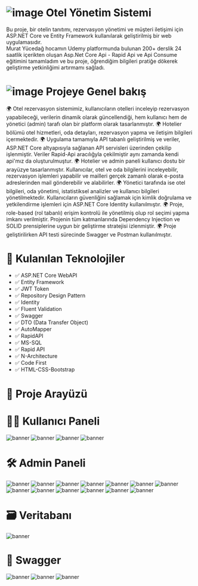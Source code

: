 # ![image](https://github.com/user-attachments/assets/5006c10d-5d4f-4486-954e-fbd72d9ea4bb) Otel Yönetim Sistemi
Bu proje, bir otelin tanıtımı, rezervasyon yönetimi ve müşteri iletişimi için ASP.NET Core ve Entity Framework  kullanılarak geliştirilmiş bir web uygulamasıdır.  
Murat Yücedağ hocamın Udemy platformunda bulunan 200+ derslik 24 saatlik içerikten oluşan Asp.Net Core Api - Rapid Api ve Api Consume eğitimini tamamladım ve bu proje, öğrendiğim bilgileri pratiğe dökerek geliştirme yetkinliğimi artırmamı sağladı.
# ![image](https://github.com/user-attachments/assets/5f08136c-ce2f-4450-9943-5811bc20fd27) Projeye Genel bakış 
 🌍 Otel rezervasyon sistemimiz, kullanıcıların otelleri inceleyip rezervasyon yapabileceği, verilerin dinamik olarak güncellendiği, hem kullanıcı hem de yönetici (admin) tarafı olan bir platform olarak tasarlanmıştır. 
 🌍 Hotelier bölümü otel hizmetleri, oda detayları, rezervasyon yapma ve iletişim  bilgileri içermektedir.
 🌍 Uygulama tamamıyla API tabanlı geliştirilmiş ve veriler, ASP.NET Core altyapısıyla sağlanan API servisleri üzerinden çekilip işlenmiştir. Veriler Rapid-Api aracılığyla çekilmiştir aynı zamanda kendi api'mız da oluşturulmuştur.
 🌍 Hotelier ve admin paneli kullanıcı dostu bir arayüzye tasarlanmıştır. Kullanıcılar, otel ve oda bilgilerini inceleyebilir, rezervasyon işlemleri yapabilir ve  mailleri gerçek zamanlı olarak e-posta adreslerinden mail gönderebilir ve alabilirler.
 🌍 Yönetici tarafında ise otel bilgileri, oda yönetimi, istatistiksel analizler ve kullanıcı bilgileri yönetilmektedir.
Kullanıcıların güvenliğini sağlamak için kimlik doğrulama ve yetkilendirme işlemleri için ASP.NET Core Identity kullanılmıştır.
 🌍 Proje, role-based (rol tabanlı) erişim kontrolü ile yönetilmiş olup rol seçimi yapma imkanı verilmiştir. Projenin tüm katmanlarında Dependency Injection ve SOLID prensiplerine uygun bir geliştirme stratejisi izlenmiştir.
 🌍 Proje geliştirilirken API testi sürecinde Swagger ve Postman kullanılmıştır.
# 📌 Kulanılan Teknolojiler
- ✅ ASP.NET Core WebAPI
- ✅ Entity Framework 
- ✅ JWT Token
- ✅ Repository Design Pattern
- ✅ Identity
- ✅ Fluent Validation
- ✅ Swagger
- ✅ DTO (Data Transfer Object)
- ✅ AutoMapper
- ✅ RapidAPI
- ✅ MS-SQL
- ✅ Rapid API
- ✅ N-Architecture
- ✅ Code First
- ✅ HTML-CSS-Bootstrap
# 📌  Proje Arayüzü
# 🧑‍💻 Kullanıcı Paneli
![banner](https://github.com/ezelhandikmenli/MyHotelProject/blob/main/Frontend/HotelProject.WebUI/wwwroot/img/h1.png)
![banner](https://github.com/ezelhandikmenli/MyHotelProject/blob/main/Frontend/HotelProject.WebUI/wwwroot/img/h2.png)
![banner](https://github.com/ezelhandikmenli/MyHotelProject/blob/main/Frontend/HotelProject.WebUI/wwwroot/img/h3.png)
![banner](https://github.com/ezelhandikmenli/MyHotelProject/blob/main/Frontend/HotelProject.WebUI/wwwroot/img/h4.png)
# 🛠️ Admin Paneli
![banner](https://github.com/ezelhandikmenli/MyHotelProject/blob/main/Frontend/HotelProject.WebUI/wwwroot/img/h5.png)
![banner](https://github.com/ezelhandikmenli/MyHotelProject/blob/main/Frontend/HotelProject.WebUI/wwwroot/img/h6.png)
![banner](https://github.com/ezelhandikmenli/MyHotelProject/blob/main/Frontend/HotelProject.WebUI/wwwroot/img/h7.png)
![banner](https://github.com/ezelhandikmenli/MyHotelProject/blob/main/Frontend/HotelProject.WebUI/wwwroot/img/h8.png)
![banner](https://github.com/ezelhandikmenli/MyHotelProject/blob/main/Frontend/HotelProject.WebUI/wwwroot/img/h11.png)
![banner](https://github.com/ezelhandikmenli/MyHotelProject/blob/main/Frontend/HotelProject.WebUI/wwwroot/img/h12.png)
![banner](https://github.com/ezelhandikmenli/MyHotelProject/blob/main/Frontend/HotelProject.WebUI/wwwroot/img/h13.png)
![banner](https://github.com/ezelhandikmenli/MyHotelProject/blob/main/Frontend/HotelProject.WebUI/wwwroot/img/h14.png)
![banner](https://github.com/ezelhandikmenli/MyHotelProject/blob/main/Frontend/HotelProject.WebUI/wwwroot/img/h15.png)
![banner](https://github.com/ezelhandikmenli/MyHotelProject/blob/main/Frontend/HotelProject.WebUI/wwwroot/img/h16.png)
![banner](https://github.com/ezelhandikmenli/MyHotelProject/blob/main/Frontend/HotelProject.WebUI/wwwroot/img/h17.png)
![banner](https://github.com/ezelhandikmenli/MyHotelProject/blob/main/Frontend/HotelProject.WebUI/wwwroot/img/h18.png)
![banner](https://github.com/ezelhandikmenli/MyHotelProject/blob/main/Frontend/HotelProject.WebUI/wwwroot/img/h19.png)
# 🗃️ Veritabanı
![banner](https://github.com/ezelhandikmenli/MyHotelProject/blob/main/Frontend/HotelProject.WebUI/wwwroot/img/h21.png)
# 📜 Swagger
![banner](https://github.com/ezelhandikmenli/MyHotelProject/blob/main/Frontend/HotelProject.WebUI/wwwroot/img/h22.png)
![banner](https://github.com/ezelhandikmenli/MyHotelProject/blob/main/Frontend/HotelProject.WebUI/wwwroot/img/h23.png)
![banner](https://github.com/ezelhandikmenli/MyHotelProject/blob/main/Frontend/HotelProject.WebUI/wwwroot/img/h24.png)




   
  
